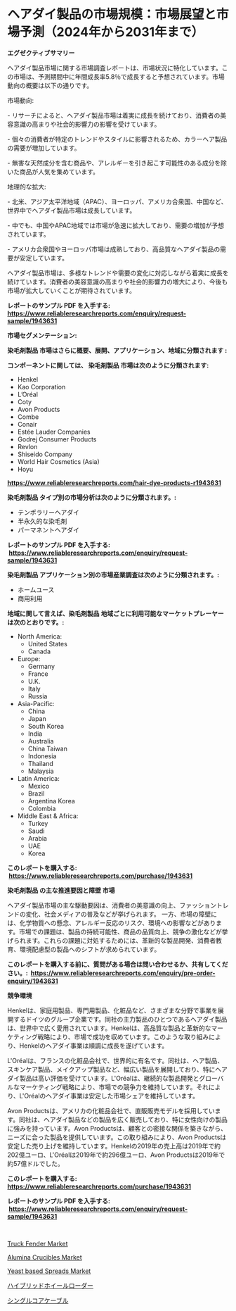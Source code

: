 <p><h1>ヘアダイ製品の市場規模：市場展望と市場予測（2024年から2031年まで）</h1></p><p><strong>エグゼクティブサマリー</strong></p>
<p><p>ヘアダイ製品市場に関する市場調査レポートは、市場状況に特化しています。この市場は、予測期間中に年間成長率5.8％で成長すると予想されています。市場動向の概要は以下の通りです。</p><p>市場動向:</p><p>- リサーチによると、ヘアダイ製品市場は着実に成長を続けており、消費者の美容意識の高まりや社会的影響力の影響を受けています。</p><p>- 個々の消費者が特定のトレンドやスタイルに影響されるため、カラーヘア製品の需要が増加しています。</p><p>- 無害な天然成分を含む商品や、アレルギーを引き起こす可能性のある成分を除いた商品が人気を集めています。</p><p>地理的な拡大:</p><p>- 北米、アジア太平洋地域（APAC）、ヨーロッパ、アメリカ合衆国、中国など、世界中でヘアダイ製品市場は成長しています。</p><p>- 中でも、中国やAPAC地域では市場が急速に拡大しており、需要の増加が予想されています。</p><p>- アメリカ合衆国やヨーロッパ市場は成熟しており、高品質なヘアダイ製品の需要が安定しています。</p><p>ヘアダイ製品市場は、多様なトレンドや需要の変化に対応しながら着実に成長を続けています。消費者の美容意識の高まりや社会的影響力の増大により、今後も市場が拡大していくことが期待されています。</p></p>
<p><strong>レポートのサンプル PDF を入手する: <a href="https://www.reliableresearchreports.com/enquiry/request-sample/1943631">https://www.reliableresearchreports.com/enquiry/request-sample/1943631</a></strong></p>
<p><strong>市場セグメンテーション:</strong></p>
<p><strong> 染毛剤製品 市場はさらに概要、展開、アプリケーション、地域に分類されます :</strong></p>
<p><strong>コンポーネントに関しては、 染毛剤製品 市場は次のように分類されます: &nbsp;</strong></p>
<p><ul><li>Henkel</li><li>Kao Corporation</li><li>L’Oréal</li><li>Coty</li><li>Avon Products</li><li>Combe</li><li>Conair</li><li>Estée Lauder Companies</li><li>Godrej Consumer Products</li><li>Revlon</li><li>Shiseido Company</li><li>World Hair Cosmetics (Asia)</li><li>Hoyu</li></ul></p>
<p><strong><a href="https://www.reliableresearchreports.com/hair-dye-products-r1943631">https://www.reliableresearchreports.com/hair-dye-products-r1943631</a></strong></p>
<p><strong> 染毛剤製品 タイプ別の市場分析は次のように分類されます。:</strong></p>
<p><ul><li>テンポラリーヘアダイ</li><li>半永久的な染毛剤</li><li>パーマネントヘアダイ</li></ul></p>
<p><strong>レポートのサンプル PDF を入手する: &nbsp;<a href="https://www.reliableresearchreports.com/enquiry/request-sample/1943631">https://www.reliableresearchreports.com/enquiry/request-sample/1943631</a></strong></p>
<p><strong> 染毛剤製品 アプリケーション別の市場産業調査は次のように分類されます。:</strong></p>
<p><ul><li>ホームユース</li><li>商用利用</li></ul></p>
<p><strong>地域に関して言えば、染毛剤製品 地域ごとに利用可能なマーケットプレーヤーは次のとおりです。:</strong></p>
<p><ul>
    <li>
        North America:
        <ul>
            <li>United States</li>
            <li>Canada</li>
        </ul>
    </li>
    <li>
        Europe:
        <ul>
            <li>Germany</li>
            <li>France</li>
            <li>U.K.</li>
            <li>Italy</li>
            <li>Russia</li>
        </ul>
    </li>
    <li>
        Asia-Pacific:
        <ul>
            <li>China</li>
            <li>Japan</li>
            <li>South Korea</li>
            <li>India</li>
            <li>Australia</li>
            <li>China Taiwan</li>
            <li>Indonesia</li>
            <li>Thailand</li>
            <li>Malaysia</li>
        </ul>
    </li>
    <li>
        Latin America:
        <ul>
            <li>Mexico</li>
            <li>Brazil</li>
            <li>Argentina Korea</li>
            <li>Colombia</li>
        </ul>
    </li>
    <li>
        Middle East & Africa:
        <ul>
            <li>Turkey</li>
            <li>Saudi</li>
            <li>Arabia</li>
            <li>UAE</li>
            <li>Korea</li>
        </ul>
    </li>
    </ul></p>
<p><strong>このレポートを購入する: &nbsp;<a href="https://www.reliableresearchreports.com/purchase/1943631">https://www.reliableresearchreports.com/purchase/1943631</a></strong></p>
<p><strong>染毛剤製品 の主な推進要因と障壁 市場</strong></p>
<p><p>ヘアダイ製品市場の主な駆動要因は、消費者の美意識の向上、ファッショントレンドの変化、社会メディアの普及などが挙げられます。 一方、市場の障壁には、化学物質への懸念、アレルギー反応のリスク、環境への影響などがあります。市場での課題は、製品の持続可能性、商品の品質向上、競争の激化などが挙げられます。これらの課題に対処するためには、革新的な製品開発、消費者教育、環境配慮型の製品へのシフトが求められています。</p></p>
<p><strong>このレポートを購入する前に、質問がある場合は問い合わせるか、共有してください。:&nbsp; <a href="https://www.reliableresearchreports.com/enquiry/pre-order-enquiry/1943631">https://www.reliableresearchreports.com/enquiry/pre-order-enquiry/1943631</a></strong></p>
<p><strong>競争環境</strong></p>
<p><p>Henkelは、家庭用製品、専門用製品、化粧品など、さまざまな分野で事業を展開するドイツのグループ企業です。同社の主力製品のひとつであるヘアダイ製品は、世界中で広く愛用されています。Henkelは、高品質な製品と革新的なマーケティング戦略により、市場で成功を収めています。このような取り組みにより、Henkelのヘアダイ事業は順調に成長を遂げています。</p><p>L'Oréalは、フランスの化粧品会社で、世界的に有名です。同社は、ヘア製品、スキンケア製品、メイクアップ製品など、幅広い製品を展開しており、特にヘアダイ製品は高い評価を受けています。L'Oréalは、継続的な製品開発とグローバルなマーケティング戦略により、市場での競争力を維持しています。それにより、L'Oréalのヘアダイ事業は安定した市場シェアを維持しています。</p><p>Avon Productsは、アメリカの化粧品会社で、直販販売モデルを採用しています。同社は、ヘアダイ製品などの製品を広く販売しており、特に女性向けの製品に強みを持っています。Avon Productsは、顧客との密接な関係を築きながら、ニーズに合った製品を提供しています。この取り組みにより、Avon Productsは安定した売り上げを維持しています。Henkelの2019年の売上高は2019年で約202億ユーロ、L'Oréalは2019年で約296億ユーロ、Avon Productsは2019年で約57億ドルでした。</p></p>
<p><strong>このレポートを購入する: &nbsp; <a href="https://www.reliableresearchreports.com/purchase/1943631">https://www.reliableresearchreports.com/purchase/1943631</a></strong></p>
<p><strong>レポートのサンプル PDF を入手する: &nbsp;<a href="https://www.reliableresearchreports.com/enquiry/request-sample/1943631">https://www.reliableresearchreports.com/enquiry/request-sample/1943631</a></strong><strong></strong></p>
<p>&nbsp;</p>
<p><p><a href="https://www.linkedin.com/pulse/truck-fender-market-insights-players-forecast-till-2031-proposis-3b0mf?trackingId=vquj%2F2fKzem1YsdYY1UTEQ%3D%3D">Truck Fender Market</a></p><p><a href="https://www.linkedin.com/pulse/alumina-crucibles-market-size-2024-2031-global-industrial-analysis-citrf?trackingId=fgjxKpT6DnYfeH9%2FNe31cg%3D%3D">Alumina Crucibles Market</a></p><p><a href="https://github.com/mahnoor2003/Market-Research-Report-List-3/blob/main/yeast-based-spreads-market.md">Yeast based Spreads Market</a></p><p><a href="https://medium.com/@zulu.dawn/%E3%83%8F%E3%82%A4%E3%83%96%E3%83%AA%E3%83%83%E3%83%89%E3%83%9B%E3%82%A4%E3%83%BC%E3%83%AB%E3%83%AD%E3%83%BC%E3%83%80%E3%83%BC%E3%83%9E%E3%83%BC%E3%82%B1%E3%83%83%E3%83%88%E3%83%AC%E3%83%9D%E3%83%BC%E3%83%88%E3%81%AF-%E3%81%93%E3%81%AE%E5%B8%82%E5%A0%B4%E3%81%AE%E6%9C%80%E6%96%B0%E3%83%88%E3%83%AC%E3%83%B3%E3%83%89%E3%81%A8%E6%88%90%E9%95%B7%E6%A9%9F%E4%BC%9A%E3%82%92%E6%98%8E%E3%82%89%E3%81%8B%E3%81%AB%E3%81%97%E3%81%A6%E3%81%84%E3%81%BE%E3%81%99-38205cf179ab">ハイブリッドホイールローダー</a></p><p><a href="https://medium.com/@boydsmitham37/%E5%8D%98%E7%B7%9A%E3%82%B1%E3%83%BC%E3%83%96%E3%83%AB%E5%B8%82%E5%A0%B4-%E3%82%BF%E3%82%A4%E3%83%97-%E3%82%A2%E3%83%97%E3%83%AA%E3%82%B1%E3%83%BC%E3%82%B7%E3%83%A7%E3%83%B3-%E5%9C%B0%E7%90%86%E3%81%AB%E3%82%88%E3%82%8B%E5%8C%85%E6%8B%AC%E7%9A%84%E8%A9%95%E4%BE%A1-e35ff95f5d0c">シングルコアケーブル</a></p></p>